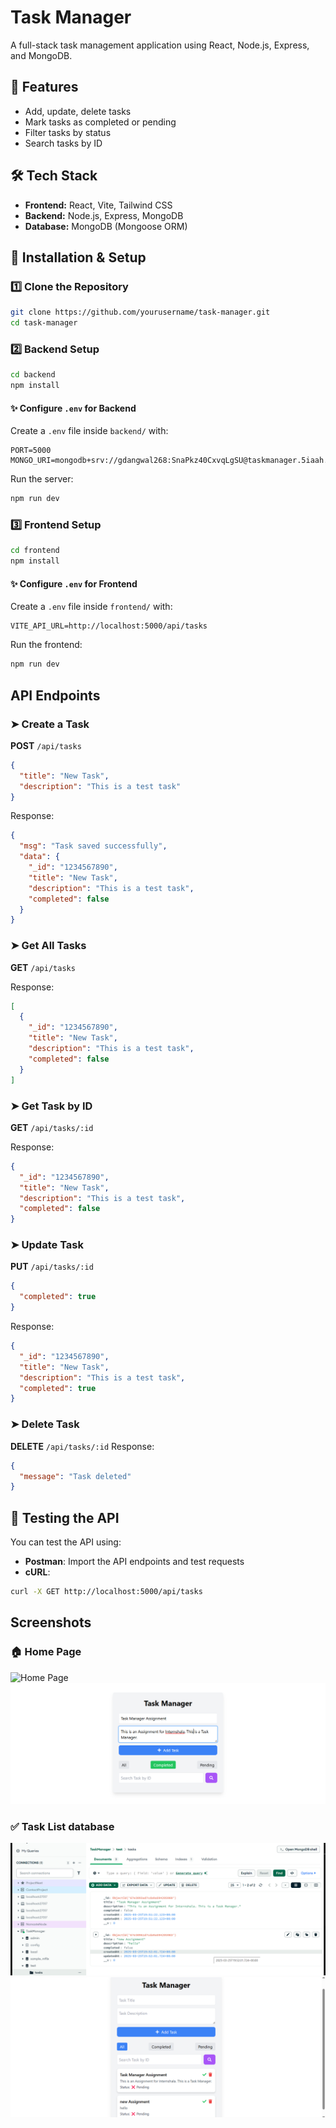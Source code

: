 # Task Manager

A full-stack task management application using React, Node.js, Express, and MongoDB.

## 🚀 Features
- Add, update, delete tasks
- Mark tasks as completed or pending
- Filter tasks by status
- Search tasks by ID

## 🛠 Tech Stack
- **Frontend:** React, Vite, Tailwind CSS
- **Backend:** Node.js, Express, MongoDB
- **Database:** MongoDB (Mongoose ORM)

## 📌 Installation & Setup

### 1️⃣ Clone the Repository
```sh
git clone https://github.com/yourusername/task-manager.git
cd task-manager
```

### 2️⃣ Backend Setup
```sh
cd backend
npm install
```

#### ✨ Configure `.env` for Backend
Create a `.env` file inside `backend/` with:
```env
PORT=5000
MONGO_URI=mongodb+srv://gdangwal268:SnaPkz40CxvqLgSU@taskmanager.5iaah.mongodb.net/"
```

Run the server:
```sh
npm run dev
```

### 3️⃣ Frontend Setup
```sh
cd frontend
npm install
```

#### ✨ Configure `.env` for Frontend
Create a `.env` file inside `frontend/` with:
```env
VITE_API_URL=http://localhost:5000/api/tasks
```

Run the frontend:
```sh
npm run dev
```

##  API Endpoints
### ➤ Create a Task

**POST** `/api/tasks`
```json
{
  "title": "New Task",
  "description": "This is a test task"
}
```
Response:
```json
{
  "msg": "Task saved successfully",
  "data": {
    "_id": "1234567890",
    "title": "New Task",
    "description": "This is a test task",
    "completed": false
  }
}
```

### ➤ Get All Tasks
**GET** `/api/tasks`

Response:
```json
[
  {
    "_id": "1234567890",
    "title": "New Task",
    "description": "This is a test task",
    "completed": false
  }
]
```

### ➤ Get Task by ID
**GET** `/api/tasks/:id`

Response:
```json
{
  "_id": "1234567890",
  "title": "New Task",
  "description": "This is a test task",
  "completed": false
}
```

### ➤ Update Task
**PUT** `/api/tasks/:id`
```json
{
  "completed": true
}
```
Response:
```json
{
  "_id": "1234567890",
  "title": "New Task",
  "description": "This is a test task",
  "completed": true
}
```

### ➤ Delete Task
**DELETE** `/api/tasks/:id`
Response:
```json
{
  "message": "Task deleted"
}
```

## 🧪 Testing the API
You can test the API using:
- **Postman**: Import the API endpoints and test requests
- **cURL**:
```sh
curl -X GET http://localhost:5000/api/tasks
```

## Screenshots

### 🏠 Home Page
![Home Page](screenshots/task-managerUI.png)
![Home Page](screenshots/new-task.png)

### ✅ Task List database
![Task List](screenshots/database-view.png)
![Task List](screenshots/task-lists.png)




